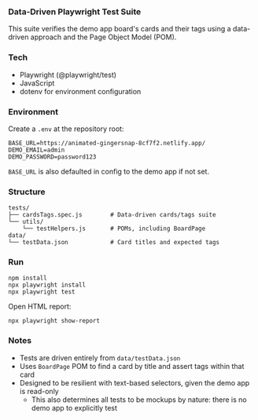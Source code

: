 ### Data-Driven Playwright Test Suite

This suite verifies the demo app board's cards and their tags using a data-driven approach and the Page Object Model (POM).

### Tech
- Playwright (@playwright/test)
- JavaScript
- dotenv for environment configuration

### Environment
Create a `.env` at the repository root:

```
BASE_URL=https://animated-gingersnap-8cf7f2.netlify.app/
DEMO_EMAIL=admin
DEMO_PASSWORD=password123
```

`BASE_URL` is also defaulted in config to the demo app if not set.

### Structure

```
tests/
├── cardsTags.spec.js        # Data-driven cards/tags suite
└── utils/
    └── testHelpers.js       # POMs, including BoardPage
data/
└── testData.json            # Card titles and expected tags
```

### Run

```
npm install
npx playwright install
npx playwright test
```

Open HTML report:

```
npx playwright show-report
```

### Notes
- Tests are driven entirely from `data/testData.json`
- Uses `BoardPage` POM to find a card by title and assert tags within that card
- Designed to be resilient with text-based selectors, given the demo app is read-only
   - This also determines all tests to be mockups by nature: there is no demo app to explicitly test